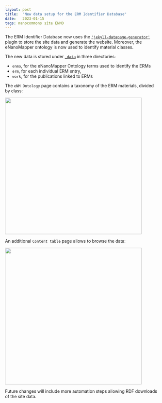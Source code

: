 ```yaml
---
layout: post
title:  "New data setup for the ERM Identifier Database"
date:   2023-01-15
tags: nanocommons site ENMO
---
```

The ERM Identifier Database now uses the [`'jekyll-datapage-generator'`](https://github.com/avillafiorita/jekyll-datapage_gen) plugin to store the site data and generate the website. Moreover, the eNanoMapper ontology is now used to identify material classes.

The new data is stored under [`_data`](https://github.com/NanoCommons/erm-database/tree/main/_data) in three directories:
  - `enmo`, for the eNanoMapper Ontology terms used to identify the ERMs
  - `erm`, for each individual ERM entry,
  - `work`, for the publications linked to ERMs

The `eNM Ontology` page contains a taxonomy of the ERM materials, divided by class:


<img src="https://github.com/NanoCommons/erm-database/assets/83466805/f8b5f2b8-8330-489a-acfa-cff9a4f5b17b" width="450"/>


An additional `Content table` page allows to browse the data:

<img src="https://github.com/NanoCommons/erm-database/assets/83466805/43a2328c-2d80-46cd-ae3a-5149f64ccc8e" width="450"/>

Future changes will include more automation steps allowing RDF downloads of the site data.
